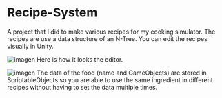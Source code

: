 # Recipe-System
A project that I did to make various recipes for my cooking simulator. The recipes are use a data structure of an N-Tree. You can edit the recipes visually in Unity.

![imagen](https://github.com/user-attachments/assets/f8823206-667a-468a-b533-43f6375d7ff2)
Here is how it looks the editor.

![imagen](https://github.com/user-attachments/assets/1c855a47-6985-4739-a13a-77ecbab4762a)
The data of the food (name and GameObjects) are stored in ScriptableObjects so you are able to use the same ingredient in different recipes without having to set the data multiple times.
